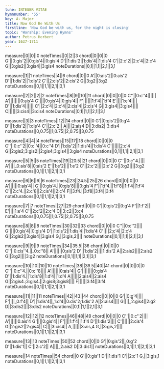 ```yaml
---
tune: INTEGER VITAE
hymnnumber: '55'
key: A♭ Major
title: Now God Be With Us
firstline: 'Now God be with us, for the night is closing'
topic: 'Worship: Evening Hymns'
author: Petrus Herbert
year: 1637-1711
---
```

measure||0||0||0
noteTimes||0||2||3
chord||0||0||0
G'||0:gis'2||0:gis'4||0:gis'4
D'||1:dis'2||1:dis'4||1:dis'4
C'||2:c'2||2:c'4||2:c'4
G||3:gis2||3:gis4||3:gis4
noteDurations||0,1||1,1||2,1||3,1

measure||1||1
noteTimes||4||6
chord||0||0
A'||0:ais'2||0:ais'2
D'||1:dis'2||1:dis'2
C'||2:cis'2||2:cis'2
G||3:g2||3:g2
noteDurations||0,1||1,1||2,1||3,1

measure||2||2||2||2
noteTimes||8||9||10||11
chord||0||0||0||0
C''||0:c''4||||||
A'||||||||0:ais'4
G'||||0:gis'4||0:gis'4||
F'||||||1:f'4||1:f'4
E'||||1:e'4||||
D'||1:dis'4||||||
C'||2:c'4||2:c'4||2:cis'4||2:cis'4
G||3:gis4||3:gis4||||
C||||||3:cis4||3:cis4
noteDurations||0,1||1,1||2,1||3,1

measure||3||3
noteTimes||12||14
chord||0||0
G'||0:gis'2||0:g'4
D'||1:dis'2||1:dis'4
C'||2:c'2||
A||||2:ais4
D||3:dis2||3:dis4
noteDurations||0,0.75||1,0.75||2,0.75||3,0.75

measure||4||4||4
noteTimes||15||17||18
chord||0||0||0
C''||0:c''2||0:c''4||0:c''4
D'||1:dis'2||1:dis'4||1:dis'4
C'||||||2:c'4
G||2:gis2;3:gis2||2:gis4;3:gis4||3:gis4
noteDurations||0,1||1,1||2,1||3,1

measure||5||5||5
noteTimes||19||20.5||21
chord||0||0||0
C''||0:c''4.||||
A'||||_0:ais'8||0:ais'2
E'||1:e'2||||1:e'2
C'||2:c'2||||2:c'2
G||3:g2||||3:g2
noteDurations||0,1||1,1||2,1||3,1

measure||6||6||6||6
noteTimes||23||24.5||25||26
chord||0||0||0||0
A'||||||0:ais'4||
G'||0:gis'4.||0:gis'8||||0:gis'4
F'||1:f'4.||1:f'8||1:f'4||1:f'4
C'||2:c'4.||2:c'8||2:cis'4||2:c'4
F||3:f4.||3:f8||3:f4||3:f4
noteDurations||0,1||1,1||2,1||3,1

measure||7||7
noteTimes||27||29
chord||0||0
G'||0:gis'2||0:g'4
F'||1:f'2||
E'||||1:e'4
C'||2:c'2||2:c'4
C||3:c2||3:c4
noteDurations||0,0.75||1,0.75||2,0.75||3,0.75

measure||8||8||8
noteTimes||30||32||33
chord||0||0||0
C''||0:c''2||||
G'||||0:gis'4||0:gis'4
D'||1:dis'2||1:dis'4||1:dis'4
C'||||2:c'4||2:c'4
G||2:gis2||3:gis4||3:gis4
G,||3:gis,2||||
noteDurations||0,1||1,1||2,1||3,1

measure||9||9||9
noteTimes||34||35.5||36
chord||0||0||0
C''||0:cis''4.||_0:c''8||
A'||||||0:ais'2
D'||1:dis'2||||1:dis'2
A||2:ais2||||2:ais2
G||3:g2||||3:g2
noteDurations||0,1||1,1||2,1||3,1

measure||10||10||10||10
noteTimes||38||39.5||40||41
chord||0||0||0||0
C''||0:c''4.||0:c''8||||
A'||||||0:ais'4||
G'||||||||0:gis'4
D'||1:dis'4.||1:dis'8||1:d'4||1:d'4
A||||||2:ais4||2:ais4
G||2:gis4.;3:gis4.||2:gis8;3:gis8||||
F||||||3:f4||3:f4
noteDurations||0,1||1,1||2,1||3,1

measure||11||11||11
noteTimes||42||43||44
chord||0||0||0
G'||0:g'4||||
F'||||_0:f'4||
D'||1:dis'4||_1:d'4||0:dis'2;1:dis'2
A||2:ais4||||
G||||_2:gis4||2:g2
D||3:dis2||||3:dis2
noteDurations||0,1||1,1||2,1||3,1

measure||12||12||12
noteTimes||46||48||49
chord||0||0||0
C''||0:c''2||||
A'||||||0:ais'4
G'||||0:gis'4||
F'||||1:f'4||1:f'4
D'||1:dis'2||||
C'||||||2:cis'4
G||2:gis2||2:gis4||
C||||3:cis4||
A,||||||3:ais,4
G,||3:gis,2||||
noteDurations||0,1||1,1||2,1||3,1

measure||13||13
noteTimes||50||52
chord||0||0
G'||0:gis'2||_0:g'2
D'||1:dis'1||
C'||2:c'2||
A||||_2:ais2
D||3:dis1||
noteDurations||0,1||1,1||2,1||3,1

measure||14
noteTimes||54
chord||0
G'||0:gis'1
D'||1:dis'1
C'||2:c'1
G,||3:gis,1
noteDurations||0,1||1,1||2,1||3,1

